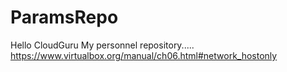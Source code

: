 # ParamsRepo
Hello CloudGuru
My personnel repository.....
https://www.virtualbox.org/manual/ch06.html#network_hostonly

